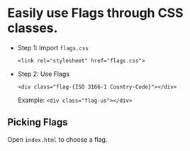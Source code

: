 # Easily use Flags through CSS classes.

- Step 1: Import `flags.css`

  `<link rel="stylesheet" href="flags.css">`

- Step 2: Use Flags

  `<div class="flag-{ISO 3166-1 Country-Code}"></div>`

  Example: `<div class="flag-us"></div>`

## Picking Flags

Open `index.html` to choose a flag.
